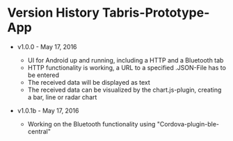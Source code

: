# Version History Tabris-Prototype-App #

* v1.0.0 - May 17, 2016
	* UI for Android up and running, including a HTTP and a Bluetooth tab
	* HTTP functionality is working, a URL to a specified .JSON-File has to be entered
	* The received data will be displayed as text
	* The received data can be visualized by the chart.js-plugin, creating a bar, line or radar chart
	
* v1.0.1b - May 17, 2016
	* Working on the Bluetooth functionality using "Cordova-plugin-ble-central"
